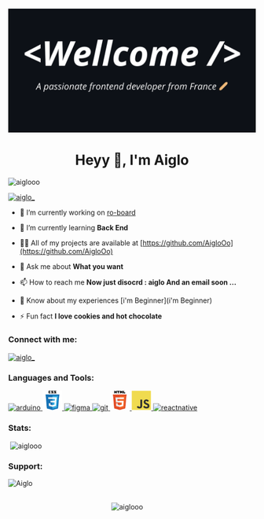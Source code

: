 <p><img align="center" src="https://raw.githubusercontent.com/AigloOo/AigloOo/main/Heyyy%20.png" alt="aiglooo" /></p>


<h1 align="center">Heyy 👋, I'm Aiglo</h1>

<p align="left"> <img src="https://komarev.com/ghpvc/?username=aiglooo&label=Profile%20views&color=0e75b6&style=flat" alt="aiglooo" /> </p>

<p align="left"> <a href="https://twitter.com/aiglo_" target="blank"><img src="https://img.shields.io/twitter/follow/aiglo_?logo=twitter&style=for-the-badge" alt="aiglo_" /></a> </p>

- 🔭 I’m currently working on [ro-board](ro-board.com)

- 🌱 I’m currently learning **Back End**

- 👨‍💻 All of my projects are available at [https://github.com/AigloOo](https://github.com/AigloOo)

- 💬 Ask me about **What you want**

- 📫 How to reach me **Now just disocrd : aiglo And an email soon ...**

- 📄 Know about my experiences [i'm Beginner](i'm Beginner)

- ⚡ Fun fact **I love cookies and hot chocolate**

<h3 align="left">Connect with me:</h3>
<p align="left">
<a href="https://twitter.com/aiglo_" target="blank"><img align="center" src="https://raw.githubusercontent.com/rahuldkjain/github-profile-readme-generator/master/src/images/icons/Social/twitter.svg" alt="aiglo_" height="30" width="40" /></a>
</p>

<h3 align="left">Languages and Tools:</h3>
<p align="left"> <a href="https://www.arduino.cc/" target="_blank" rel="noreferrer"> <img src="https://cdn.worldvectorlogo.com/logos/arduino-1.svg" alt="arduino" width="40" height="40"/> </a> <a href="https://www.w3schools.com/css/" target="_blank" rel="noreferrer"> <img src="https://raw.githubusercontent.com/devicons/devicon/master/icons/css3/css3-original-wordmark.svg" alt="css3" width="40" height="40"/> </a> <a href="https://www.figma.com/" target="_blank" rel="noreferrer"> <img src="https://www.vectorlogo.zone/logos/figma/figma-icon.svg" alt="figma" width="40" height="40"/> </a> <a href="https://git-scm.com/" target="_blank" rel="noreferrer"> <img src="https://www.vectorlogo.zone/logos/git-scm/git-scm-icon.svg" alt="git" width="40" height="40"/> </a> <a href="https://www.w3.org/html/" target="_blank" rel="noreferrer"> <img src="https://raw.githubusercontent.com/devicons/devicon/master/icons/html5/html5-original-wordmark.svg" alt="html5" width="40" height="40"/> </a> <a href="https://developer.mozilla.org/en-US/docs/Web/JavaScript" target="_blank" rel="noreferrer"> <img src="https://raw.githubusercontent.com/devicons/devicon/master/icons/javascript/javascript-original.svg" alt="javascript" width="40" height="40"/> </a> <a href="https://reactnative.dev/" target="_blank" rel="noreferrer"> <img src="https://reactnative.dev/img/header_logo.svg" alt="reactnative" width="40" height="40"/> </a> </p>
<h3 align="left">Stats:</h3>
<p align="left">&nbsp;<img align="center" src="https://github-readme-stats.vercel.app/api?username=aiglooo&show_icons=true&locale=en" alt="aiglooo" align="left" /></p>

<h3 align="left">Support:</h3>
<p><a href="https://www.buymeacoffee.com/Aiglo"> <img align="left" src="https://cdn.buymeacoffee.com/buttons/v2/default-yellow.png" height="50" width="210" alt="Aiglo" /></a></p><br><br>


<p><img align="left" src="https://github-readme-stats.vercel.app/api/top-langs?username=aiglooo&show_icons=true&locale=fr&layout=compact" alt="aiglooo" /></p>

